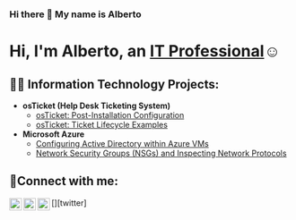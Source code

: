 ### Hi there 👋 My name is Alberto
<h1>Hi, I'm Alberto, an <a href="https://linkedin.com/in/Josh">IT Professional</a>☺</h1>

<h2>👨‍💻 Information Technology Projects:</h2>

- <b>osTicket (Help Desk Ticketing System)</b>
  - [osTicket: Post-Installation Configuration](https://github.com/beto_og24cc/post-install-config)
  - [osTicket: Ticket Lifecycle Examples](https://github.com/beto_og24cc/ticket-lifecycle)
- <b>Microsoft Azure</b>
  - [Configuring Active Directory within Azure VMs](https://github.com/beto_og24cc/configure-ad)
  - [Network Security Groups (NSGs) and Inspecting Network Protocols](https://github.com/albertogaytancc/azure-network-protocols)

<h2>🤳Connect with me:</h2>

[<img align="left" alt="beto_og24 | Twitter" width="22px" src="https://cdn.jsdelivr.net/npm/simple-icons@v3/icons/twitter.svg" />][twitter]
[<img align="left" alt="beto_og24 | LinkedIn" width="22px" src="https://cdn.jsdelivr.net/npm/simple-icons@v3/icons/linkedin.svg" />][linkedin]
[<img align="left" alt="beto_og24 | Instagram" width="22px" src="https://cdn.jsdelivr.net/npm/simple-icons@v3/icons/instagram.svg" />][instagram]


[instagram]: https://www.instagram.com/beto_og24
[linkedin]: https://linkedin.com/inbeto_og24
<!--
**Albertg24/Albertg24** is a ✨ _special_ ✨ repository because its `README.md` (this file) appears on your GitHub profile.

Here are some ideas to get you started:

- 🔭 I’m currently working on ...
- 🌱 I’m currently learning ...
- 👯 I’m looking to collaborate on ...
- 🤔 I’m looking for help with ...
- 💬 Ask me about ...
- 📫 How to reach me: ...
- 😄 Pronouns: ...
- ⚡ Fun fact: ...
-->
